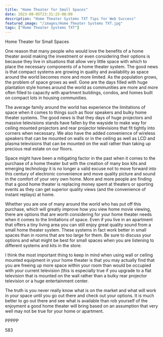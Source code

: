 ```yaml
---
title: "Home Theater for Small Spaces"
date: 2023-08-05T23:31:23-08:00
description: "Home Theater Systems TXT Tips for Web Success"
featured_image: "/images/Home Theater Systems TXT.jpg"
tags: ["Home Theater Systems TXT"]
---
```


Home Theater for Small Spaces

One reason that many people who would love the benefits of a home theater avoid making the investment or even considering their options is because they live in situations that allow very little space with which to place the necessary components of a home theater system. The good news is that compact systems are growing in quality and availability as space around the world becomes more and more limited. As the population grows, the problem of space grows as well. Gone are the days filled with huge plantation style homes around the world as communities are more and more often filled to capacity with apartment buildings, condos, and homes built on compact lots in housing communities. 

The average family around the world has experience the limitations of space when it comes to things such as floor speakers and bulky home theater systems. The good news is that they days of huge projectors and massive televisions stands have fallen by the wayside to make way for ceiling mounted projectors and rear projector televisions that fit tightly into corners when necessary. We also have the added convenience of wireless speakers that can be mounted on walls or in the ceiling as well as LCD and plasma televisions that can be mounted on the wall rather than taking up precious real estate on our floors. 

Space might have been a mitigating factor in the past when it comes to the purchase of a home theater but with the creation of many box kits and emerging technology it is no longer a valid excuse not to move forward into this century of electronic convenience and move quality picture and sound in the comfort of your very own home. More and more people are finding that a good home theater is replacing money spent at theaters or sporting events as they can get superior quality views (and the convenience of instant replays) at home.

Whether you are one of many around the world who has put off this purchase, which will greatly improve how you view home movie viewing, there are options that are worth considering for your home theater needs when it comes to the limitations of space. Even if you live in an apartment that offers a tiny living area you can still enjoy great quality sound from a small home theater system. These systems in fact work better in small spaces than in rooms that are too large for them. Be sure to discuss your options and what might be best for small spaces when you are listening to different systems and kits in the store. 

I think the most important thing to keep in mind when using wall or ceiling mounted equipment in your home theater is that you may actually find that you are freeing up more space within your room than would be occupied with your current television (this is especially true if you upgrade to a flat television that is mounted on the wall rather than a bulky rear projector television or a huge entertainment center.

The truth is you never really know what is on the market and what will work in your space until you go out there and check out your options. It is much better to go out there and see what is available than rob yourself of the enjoyment a good home theater will bring based on an assumption that very well may not be true for your home or apartment.

PPPPP

583


